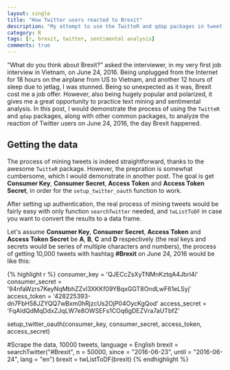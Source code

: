 ```yaml
---
layout: single
title: "How Twitter users reacted to Brexit"
description: "My attempt to use the TwitteR and qdap packages in tweet mining and sentimental analysis"
category: R
tags: [r, brexit, twitter, sentimental analysis]
comments: true
---
```




"What do you think about Brexit?" asked the interviewer, in my very first job interview in Vietnam, on June 24, 2016. Being unplugged from the Internet for 18 hours on the airplane from US to Vietnam, and another 12 hours of sleep due to jetlag, I was stunned. Being so unexpected as it was, Brexit cost me a job offer. However, also being hugely popular and polarized, it gives me a great opportunity to practice text mining and sentimental analysis. In this post, I would demonstrate the process of using the `TwitteR` and `qdap` packages, along with other common packages, to analyze the reaction of Twitter users on June 24, 2016, the day Brexit happened.


## Getting the data

The process of mining tweets is indeed straightforward, thanks to the awesome `TwitteR` package. However, the prepration is somewhat cumbersome, which I would demonstrate in another post. The goal is get **Consumer Key**, **Consumer Secret**, **Access Token** and **Access Token Secret**, in order for the `setup_twitter_oauth` function to work. 

After setting up authentication, the real process of mining tweets would be fairly easy with only function `searchTwitter` needed, and `twListToDF` in case you want to convert the results to a data frame. 

Let's assume **Consumer Key**, **Consumer Secret**, **Access Token** and **Access Token Secret** be **A**, **B**, **C** and **D** respectively (the real keys and secrets would be series of multiple characters and numbers), the process of getting 10,000 tweets with hashtag **#Brexit** on June 24, 2016 would be like this:

{% highlight r %}
consumer_key = 'QJECcZsXyTNMnKztqA4Jbrl4i'
consumer_secret = '94nfaWzrs7KeyNqMbhZZvl3XKKf09YBqxGGT8OndLwF61eLSyj'
access_token = '428225393-dn7FbH58JZYQQ7wBxm0hRjzcUs2OjP04OycKgQod'
access_secret = 'FqAIdQdMqDdxZJqLW7e8OWSEFs1COq6gDEZVra7aUTbfZ'

setup_twitter_oauth(consumer_key, consumer_secret, access_token, access_secret)

#Scrape the data, 10000 tweets, language = English
brexit = searchTwitter("#Brexit", n = 50000, since = "2016-06-23", until = "2016-06-24", lang = "en")
brexit = twListToDF(brexit)
{% endhighlight %}
